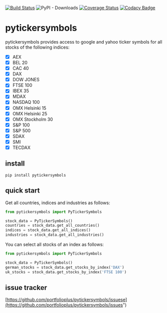 [![Build Status](https://travis-ci.org/portfolioplus/pytickersymbols.svg?branch=master)](https://travis-ci.org/portfolioplus/pytickersymbols)
![PyPI - Downloads](https://img.shields.io/pypi/dd/pytickersymbols?style=plastic)
[![Coverage Status](https://coveralls.io/repos/github/portfolioplus/pytickersymbols/badge.svg?branch=master)](https://coveralls.io/github/portfolioplus/pytickersymbols?branch=master)
[![Codacy Badge](https://api.codacy.com/project/badge/Grade/3a4c80c87cd041129cae251d6acb39c7)](https://www.codacy.com/app/SlashGordon/pytickersymbols?utm_source=github.com&amp;utm_medium=referral&amp;utm_content=portfolioplus/pytickersymbols&amp;utm_campaign=Badge_Grade)

# pytickersymbols

pytickersymbols provides access to google and yahoo ticker symbols for all stocks of the following indices:

- [x] AEX
- [x] BEL 20
- [x] CAC 40
- [x] DAX
- [x] DOW JONES
- [x] FTSE 100
- [x] IBEX 35
- [x] MDAX
- [x] NASDAQ 100
- [x] OMX Helsinki 15
- [x] OMX Helsinki 25
- [x] OMX Stockholm 30
- [x] S&P 100
- [x] S&P 500
- [x] SDAX
- [x] SMI
- [x] TECDAX

## install

```shell
pip install pytickersymbols
```

## quick start

Get all countries, indices and industries as follows:

```python
from pytickersymbols import PyTickerSymbols

stock_data = PyTickerSymbols()
countries = stock_data.get_all_countries()
indices = stock_data.get_all_indices()
industries = stock_data.get_all_industries()
```

You can select all stocks of an index as follows:

```python
from pytickersymbols import PyTickerSymbols

stock_data = PyTickerSymbols()
german_stocks = stock_data.get_stocks_by_index('DAX')
uk_stocks = stock_data.get_stocks_by_index('FTSE 100')

```

## issue tracker

[https://github.com/portfolioplus/pytickersymbols/issuese](https://github.com/portfolioplus/pytickersymbols/issues")
